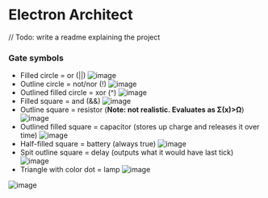 # Electron Architect

// Todo: write a readme explaining the project

### Gate symbols
- Filled circle = or (||) ![image](https://user-images.githubusercontent.com/74995093/169153576-e655a2e4-e8af-43bd-8f44-6d2c7414e940.png)
- Outline circle = not/nor (!) ![image](https://user-images.githubusercontent.com/74995093/169153846-52464edc-aa85-4fc5-a037-0d8d26343e62.png)
- Outlined filled circle = xor (^) ![image](https://user-images.githubusercontent.com/74995093/169153714-91b0cad9-c092-4d8e-9257-455442cefeaf.png)
- Filled square = and (&&) ![image](https://user-images.githubusercontent.com/74995093/169153951-7cdb8308-e96e-4d95-9feb-8c00c78bf7e7.png)
- Outline square = resistor (**Note: not realistic. Evaluates as Σ(x)>Ω**) ![image](https://user-images.githubusercontent.com/74995093/169154141-86e656dc-9a89-4c41-b189-6d91988e2b5a.png)
- Outlined filled square = capacitor (stores up charge and releases it over time) ![image](https://user-images.githubusercontent.com/74995093/169154693-5d39d06e-b36f-445c-a6d7-21b6370e4d43.png)
- Half-filled square = battery (always true) ![image](https://user-images.githubusercontent.com/74995093/169155003-933029eb-c6e7-44c0-95f7-f283186b96b9.png)
- Spit outline square = delay (outputs what it would have last tick) ![image](https://user-images.githubusercontent.com/74995093/169154875-7f7cfb14-fd6a-42c0-b612-e8a7340ea36e.png)
- Triangle with color dot = lamp ![image](https://user-images.githubusercontent.com/74995093/169155161-87483002-968f-4863-a4de-8679e7b684e8.png)

![image](https://user-images.githubusercontent.com/74995093/169155331-54fa60ac-84b6-41f9-8fe4-d20953214213.png)

